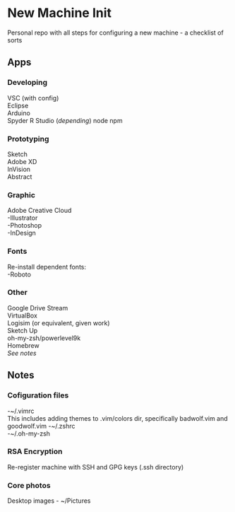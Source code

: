 # New Machine Init
Personal repo with all steps for configuring a new machine - a checklist of sorts  

## Apps 

### Developing 
VSC (with config)  
Eclipse   
Arduino   
Spyder 
R Studio (*depending*)
node 
npm 

### Prototyping 
Sketch  
Adobe XD   
InVision    
Abstract  

### Graphic
Adobe Creative Cloud  
-Illustrator   
-Photoshop   
-InDesign   

### Fonts 
Re-install dependent fonts:  
-Roboto

### Other 
Google Drive Stream  
VirtualBox  
Logisim (or equivalent, given work)  
Sketch Up  
oh-my-zsh/powerlevel9k  
Homebrew   
*See notes*

## Notes 
### Cofiguration files
-~/.vimrc  
This includes adding themes to .vim/colors dir, specifically badwolf.vim and goodwolf.vim
-~/.zshrc  
-~/.oh-my-zsh

### RSA Encryption 
Re-register machine with SSH and GPG keys (.ssh directory)

### Core photos 
Desktop images - ~/Pictures 
